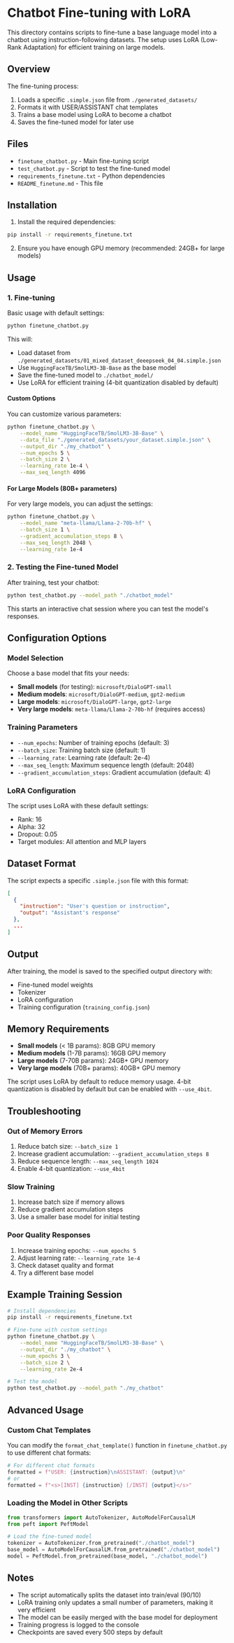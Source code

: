 # Chatbot Fine-tuning with LoRA

This directory contains scripts to fine-tune a base language model into a chatbot using instruction-following datasets. The setup uses LoRA (Low-Rank Adaptation) for efficient training on large models.

## Overview

The fine-tuning process:
1. Loads a specific `.simple.json` file from `./generated_datasets/`
2. Formats it with USER/ASSISTANT chat templates
3. Trains a base model using LoRA to become a chatbot
4. Saves the fine-tuned model for later use

## Files

- `finetune_chatbot.py` - Main fine-tuning script
- `test_chatbot.py` - Script to test the fine-tuned model
- `requirements_finetune.txt` - Python dependencies
- `README_finetune.md` - This file

## Installation

1. Install the required dependencies:
```bash
pip install -r requirements_finetune.txt
```

2. Ensure you have enough GPU memory (recommended: 24GB+ for large models)

## Usage

### 1. Fine-tuning

Basic usage with default settings:
```bash
python finetune_chatbot.py
```

This will:
- Load dataset from `./generated_datasets/01_mixed_dataset_deeepseek_04_04.simple.json`
- Use `HuggingFaceTB/SmolLM3-3B-Base` as the base model
- Save the fine-tuned model to `./chatbot_model/`
- Use LoRA for efficient training (4-bit quantization disabled by default)

#### Custom Options

You can customize various parameters:

```bash
python finetune_chatbot.py \
    --model_name "HuggingFaceTB/SmolLM3-3B-Base" \
    --data_file "./generated_datasets/your_dataset.simple.json" \
    --output_dir "./my_chatbot" \
    --num_epochs 5 \
    --batch_size 2 \
    --learning_rate 1e-4 \
    --max_seq_length 4096
```

#### For Large Models (80B+ parameters)

For very large models, you can adjust the settings:

```bash
python finetune_chatbot.py \
    --model_name "meta-llama/Llama-2-70b-hf" \
    --batch_size 1 \
    --gradient_accumulation_steps 8 \
    --max_seq_length 2048 \
    --learning_rate 1e-4
```

### 2. Testing the Fine-tuned Model

After training, test your chatbot:

```bash
python test_chatbot.py --model_path "./chatbot_model"
```

This starts an interactive chat session where you can test the model's responses.

## Configuration Options

### Model Selection

Choose a base model that fits your needs:

- **Small models** (for testing): `microsoft/DialoGPT-small`
- **Medium models**: `microsoft/DialoGPT-medium`, `gpt2-medium`
- **Large models**: `microsoft/DialoGPT-large`, `gpt2-large`
- **Very large models**: `meta-llama/Llama-2-70b-hf` (requires access)

### Training Parameters

- `--num_epochs`: Number of training epochs (default: 3)
- `--batch_size`: Training batch size (default: 1)
- `--learning_rate`: Learning rate (default: 2e-4)
- `--max_seq_length`: Maximum sequence length (default: 2048)
- `--gradient_accumulation_steps`: Gradient accumulation (default: 4)

### LoRA Configuration

The script uses LoRA with these default settings:
- Rank: 16
- Alpha: 32
- Dropout: 0.05
- Target modules: All attention and MLP layers

## Dataset Format

The script expects a specific `.simple.json` file with this format:

```json
[
  {
    "instruction": "User's question or instruction",
    "output": "Assistant's response"
  },
  ...
]
```

## Output

After training, the model is saved to the specified output directory with:
- Fine-tuned model weights
- Tokenizer
- LoRA configuration
- Training configuration (`training_config.json`)

## Memory Requirements

- **Small models** (< 1B params): 8GB GPU memory
- **Medium models** (1-7B params): 16GB GPU memory  
- **Large models** (7-70B params): 24GB+ GPU memory
- **Very large models** (70B+ params): 40GB+ GPU memory

The script uses LoRA by default to reduce memory usage. 4-bit quantization is disabled by default but can be enabled with `--use_4bit`.

## Troubleshooting

### Out of Memory Errors

1. Reduce batch size: `--batch_size 1`
2. Increase gradient accumulation: `--gradient_accumulation_steps 8`
3. Reduce sequence length: `--max_seq_length 1024`
4. Enable 4-bit quantization: `--use_4bit`

### Slow Training

1. Increase batch size if memory allows
2. Reduce gradient accumulation steps
3. Use a smaller base model for initial testing

### Poor Quality Responses

1. Increase training epochs: `--num_epochs 5`
2. Adjust learning rate: `--learning_rate 1e-4`
3. Check dataset quality and format
4. Try a different base model

## Example Training Session

```bash
# Install dependencies
pip install -r requirements_finetune.txt

# Fine-tune with custom settings
python finetune_chatbot.py \
    --model_name "HuggingFaceTB/SmolLM3-3B-Base" \
    --output_dir "./my_chatbot" \
    --num_epochs 3 \
    --batch_size 2 \
    --learning_rate 2e-4

# Test the model
python test_chatbot.py --model_path "./my_chatbot"
```

## Advanced Usage

### Custom Chat Templates

You can modify the `format_chat_template()` function in `finetune_chatbot.py` to use different chat formats:

```python
# For different chat formats
formatted = f"USER: {instruction}\nASSISTANT: {output}\n"
# or
formatted = f"<s>[INST] {instruction} [/INST] {output}</s>"
```

### Loading the Model in Other Scripts

```python
from transformers import AutoTokenizer, AutoModelForCausalLM
from peft import PeftModel

# Load the fine-tuned model
tokenizer = AutoTokenizer.from_pretrained("./chatbot_model")
base_model = AutoModelForCausalLM.from_pretrained("./chatbot_model")
model = PeftModel.from_pretrained(base_model, "./chatbot_model")
```

## Notes

- The script automatically splits the dataset into train/eval (90/10)
- LoRA training only updates a small number of parameters, making it very efficient
- The model can be easily merged with the base model for deployment
- Training progress is logged to the console
- Checkpoints are saved every 500 steps by default 